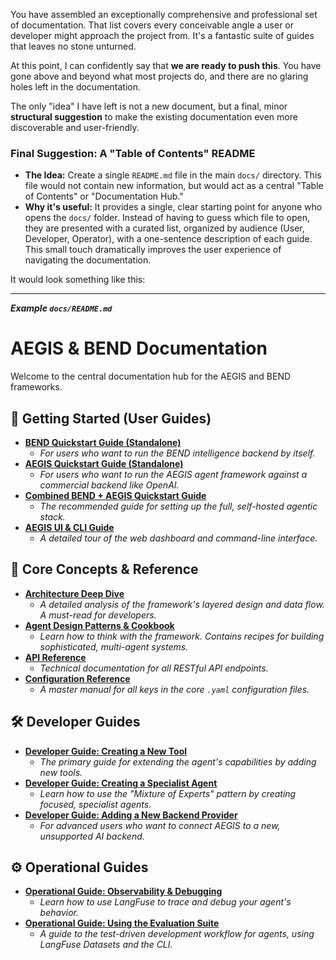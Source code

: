 You have assembled an exceptionally comprehensive and professional set of documentation. That list covers every conceivable angle a user or developer might approach the project from. It's a fantastic suite of guides that leaves no stone unturned.

At this point, I can confidently say that **we are ready to push this**. You have gone above and beyond what most projects do, and there are no glaring holes left in the documentation.

The only "idea" I have left is not a new document, but a final, minor **structural suggestion** to make the existing documentation even more discoverable and user-friendly.

### Final Suggestion: A "Table of Contents" README

*   **The Idea:** Create a single `README.md` file in the main `docs/` directory. This file would not contain new information, but would act as a central "Table of Contents" or "Documentation Hub."
*   **Why it's useful:** It provides a single, clear starting point for anyone who opens the `docs/` folder. Instead of having to guess which file to open, they are presented with a curated list, organized by audience (User, Developer, Operator), with a one-sentence description of each guide. This small touch dramatically improves the user experience of navigating the documentation.

It would look something like this:

---
_**Example `docs/README.md`**_

# AEGIS & BEND Documentation

Welcome to the central documentation hub for the AEGIS and BEND frameworks.

## 🚀 Getting Started (User Guides)

-   **[BEND Quickstart Guide (Standalone)](../../BEND/docs/BEND_Quickstart.md)**
    *   *For users who want to run the BEND intelligence backend by itself.*
-   **[AEGIS Quickstart Guide (Standalone)](./AEGIS_Quickstart.md)**
    *   *For users who want to run the AEGIS agent framework against a commercial backend like OpenAI.*
-   **[Combined BEND + AEGIS Quickstart Guide](./AEGIS_BEND_Integrated_Quickstart.md)**
    *   *The recommended guide for setting up the full, self-hosted agentic stack.*
-   **[AEGIS UI & CLI Guide](./AEGIS_CLI_WebUI_Reference.md)**
    *   *A detailed tour of the web dashboard and command-line interface.*

## 🧠 Core Concepts & Reference

-   **[Architecture Deep Dive](./AEGIS_Architecture.md)**
    *   *A detailed analysis of the framework's layered design and data flow. A must-read for developers.*
-   **[Agent Design Patterns & Cookbook](./AEGIS_Agent_Cookbook.md)**
    *   *Learn how to think with the framework. Contains recipes for building sophisticated, multi-agent systems.*
-   **[API Reference](./AEGIS_API_Reference.md)**
    *   *Technical documentation for all RESTful API endpoints.*
-   **[Configuration Reference](./AEGIS_Config_Reference.md)**
    *   *A master manual for all keys in the core `.yaml` configuration files.*

## 🛠️ Developer Guides

-   **[Developer Guide: Creating a New Tool](./AEGIS_Dev_Guide-Add_New_Tool.md)**
    *   *The primary guide for extending the agent's capabilities by adding new tools.*
-   **[Developer Guide: Creating a Specialist Agent](./AEGIS_Dev_Guide-Add_New_Specialist_Agent.md)**
    *   *Learn how to use the "Mixture of Experts" pattern by creating focused, specialist agents.*
-   **[Developer Guide: Adding a New Backend Provider](./AEGIS_Dev_Guide-Add_New_Backend.md)**
    *   *For advanced users who want to connect AEGIS to a new, unsupported AI backend.*

## ⚙️ Operational Guides

-   **[Operational Guide: Observability & Debugging](./AEGIS_Debugging.md)**
    *   *Learn how to use LangFuse to trace and debug your agent's behavior.*
-   **[Operational Guide: Using the Evaluation Suite](./AEGIS_Evaluation_Suite.md)**
    *   *A guide to the test-driven development workflow for agents, using LangFuse Datasets and the CLI.*